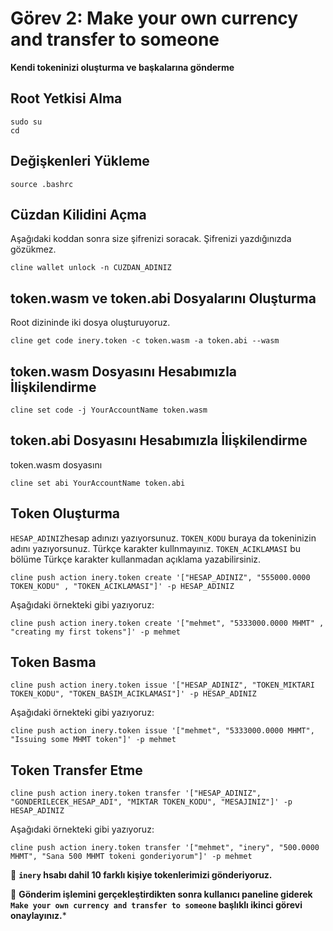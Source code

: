 # Görev 2: Make your own currency and transfer to someone
**Kendi tokeninizi oluşturma ve başkalarına gönderme**

## Root Yetkisi Alma
```
sudo su
cd
```

## Değişkenleri Yükleme
```
source .bashrc
```

## Cüzdan Kilidini Açma
Aşağıdaki koddan sonra size şifrenizi soracak. Şifrenizi yazdığınızda gözükmez.
```
cline wallet unlock -n CUZDAN_ADINIZ
```

## token.wasm ve token.abi Dosyalarını Oluşturma
Root dizininde iki dosya oluşturuyoruz.
```
cline get code inery.token -c token.wasm -a token.abi --wasm
```

## token.wasm Dosyasını Hesabımızla İlişkilendirme
```
cline set code -j YourAccountName token.wasm
```

## token.abi Dosyasını Hesabımızla İlişkilendirme
token.wasm dosyasını
```
cline set abi YourAccountName token.abi
```

## Token Oluşturma
`HESAP_ADINIZ`hesap adınızı yazıyorsunuz.
`TOKEN_KODU` buraya da tokeninizin adını yazıyorsunuz. Türkçe karakter kullnmayınız.
`TOKEN_ACIKLAMASI` bu bölüme Türkçe karakter kullanmadan açıklama yazabilirsiniz.

```
cline push action inery.token create '["HESAP_ADINIZ", "555000.0000 TOKEN_KODU" , "TOKEN_ACIKLAMASI"]' -p HESAP_ADINIZ
```
Aşağıdaki örnekteki gibi yazıyoruz:
```
cline push action inery.token create '["mehmet", "5333000.0000 MHMT" , "creating my first tokens"]' -p mehmet
```

## Token Basma
```
cline push action inery.token issue '["HESAP_ADINIZ", "TOKEN_MIKTARI TOKEN_KODU", "TOKEN_BASIM_ACIKLAMASI"]' -p HESAP_ADINIZ
```

Aşağıdaki örnekteki gibi yazıyoruz:
```
cline push action inery.token issue '["mehmet", "5333000.0000 MHMT", "Issuing some MHMT token"]' -p mehmet
```

## Token Transfer Etme
```
cline push action inery.token transfer '["HESAP_ADINIZ", "GONDERILECEK_HESAP_ADI", "MIKTAR TOKEN_KODU", "MESAJINIZ"]' -p HESAP_ADINIZ
```
Aşağıdaki örnekteki gibi yazıyoruz:
```
cline push action inery.token transfer '["mehmet", "inery", "500.0000 MHMT", "Sana 500 MHMT tokeni gonderiyorum"]' -p mehmet
```

🔴 **`inery` hsabı dahil 10 farklı kişiye tokenlerimizi gönderiyoruz.**

🔴 **Gönderim işlemini gerçekleştirdikten sonra kullanıcı paneline giderek `Make your own currency and transfer to someone` başlıklı ikinci görevi onaylayınız.***

